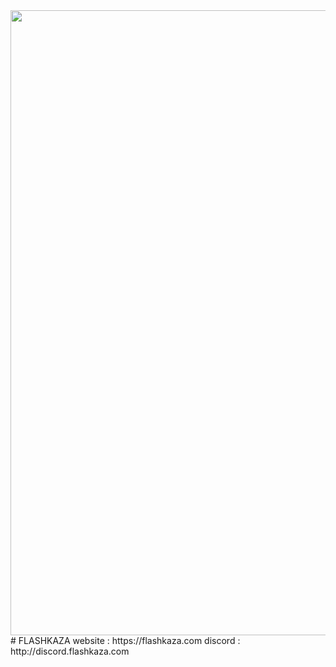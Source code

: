 <div id="header" align="center">
  <img src="https://cdn.discordapp.com/attachments/1066867006399324251/1124242366904156231/Sans_titre.gif" width="1000"/>
</div>
# FLASHKAZA
website : https://flashkaza.com
discord : http://discord.flashkaza.com
